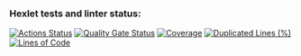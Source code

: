 ### Hexlet tests and linter status:

[![Actions Status](https://github.com/bugrich/backend-project-46/actions/workflows/hexlet-check.yml/badge.svg)](https://github.com/bugrich/backend-project-46/actions)
[![Quality Gate Status](https://sonarcloud.io/api/project_badges/measure?project=bugrich_backend-project-46&metric=alert_status)](https://sonarcloud.io/summary/new_code?id=bugrich_backend-project-46)
[![Coverage](https://sonarcloud.io/api/project_badges/measure?project=bugrich_backend-project-46&metric=coverage)](https://sonarcloud.io/summary/new_code?id=bugrich_backend-project-46)
[![Duplicated Lines (%)](https://sonarcloud.io/api/project_badges/measure?project=bugrich_backend-project-46&metric=duplicated_lines_density)](https://sonarcloud.io/summary/new_code?id=bugrich_backend-project-46)
[![Lines of Code](https://sonarcloud.io/api/project_badges/measure?project=bugrich_backend-project-46&metric=ncloc)](https://sonarcloud.io/summary/new_code?id=bugrich_backend-project-46)
